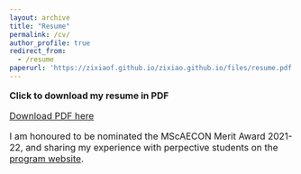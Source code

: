 ```yaml
---
layout: archive
title: "Resume"
permalink: /cv/
author_profile: true
redirect_from:
  - /resume
paperurl: 'https://zixiaof.github.io/zixiao.github.io/files/resume.pdf'
---
```


<font size = "3.5">

**Click to download my resume in PDF**

[Download PDF here](https://zixiaof.github.io/zixiao.github.io/files/resume.pdf)

I am honoured to be nominated the MScAECON Merit Award 2021-22, and sharing my experience with perpective students on the [program website](https://mscaecon.hkbu.edu.hk/eng/photo-album/alumni-sharing/index.jsp). 

</font>

